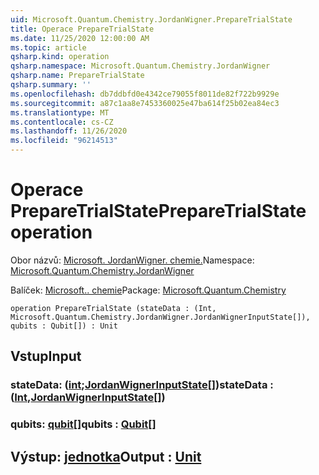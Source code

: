 ```yaml
---
uid: Microsoft.Quantum.Chemistry.JordanWigner.PrepareTrialState
title: Operace PrepareTrialState
ms.date: 11/25/2020 12:00:00 AM
ms.topic: article
qsharp.kind: operation
qsharp.namespace: Microsoft.Quantum.Chemistry.JordanWigner
qsharp.name: PrepareTrialState
qsharp.summary: ''
ms.openlocfilehash: db7ddbfd0e4342ce79055f8011de82f722b9929e
ms.sourcegitcommit: a87c1aa8e7453360025e47ba614f25b02ea84ec3
ms.translationtype: MT
ms.contentlocale: cs-CZ
ms.lasthandoff: 11/26/2020
ms.locfileid: "96214513"
---
```

# <a name="preparetrialstate-operation"></a><span data-ttu-id="cff61-102">Operace PrepareTrialState</span><span class="sxs-lookup"><span data-stu-id="cff61-102">PrepareTrialState operation</span></span>

<span data-ttu-id="cff61-103">Obor názvů: [Microsoft. JordanWigner. chemie.](xref:Microsoft.Quantum.Chemistry.JordanWigner)</span><span class="sxs-lookup"><span data-stu-id="cff61-103">Namespace: [Microsoft.Quantum.Chemistry.JordanWigner](xref:Microsoft.Quantum.Chemistry.JordanWigner)</span></span>

<span data-ttu-id="cff61-104">Balíček: [Microsoft.. chemie](https://nuget.org/packages/Microsoft.Quantum.Chemistry)</span><span class="sxs-lookup"><span data-stu-id="cff61-104">Package: [Microsoft.Quantum.Chemistry](https://nuget.org/packages/Microsoft.Quantum.Chemistry)</span></span>




```qsharp
operation PrepareTrialState (stateData : (Int, Microsoft.Quantum.Chemistry.JordanWigner.JordanWignerInputState[]), qubits : Qubit[]) : Unit
```


## <a name="input"></a><span data-ttu-id="cff61-105">Vstup</span><span class="sxs-lookup"><span data-stu-id="cff61-105">Input</span></span>

### <a name="statedata--intjordanwignerinputstate"></a><span data-ttu-id="cff61-106">stateData: ([int](xref:microsoft.quantum.lang-ref.int);[JordanWignerInputState](xref:Microsoft.Quantum.Chemistry.JordanWigner.JordanWignerInputState)[])</span><span class="sxs-lookup"><span data-stu-id="cff61-106">stateData : ([Int](xref:microsoft.quantum.lang-ref.int),[JordanWignerInputState](xref:Microsoft.Quantum.Chemistry.JordanWigner.JordanWignerInputState)[])</span></span>




### <a name="qubits--qubit"></a><span data-ttu-id="cff61-107">qubits: [qubit](xref:microsoft.quantum.lang-ref.qubit)[]</span><span class="sxs-lookup"><span data-stu-id="cff61-107">qubits : [Qubit](xref:microsoft.quantum.lang-ref.qubit)[]</span></span>





## <a name="output--unit"></a><span data-ttu-id="cff61-108">Výstup: [jednotka](xref:microsoft.quantum.lang-ref.unit)</span><span class="sxs-lookup"><span data-stu-id="cff61-108">Output : [Unit](xref:microsoft.quantum.lang-ref.unit)</span></span>

